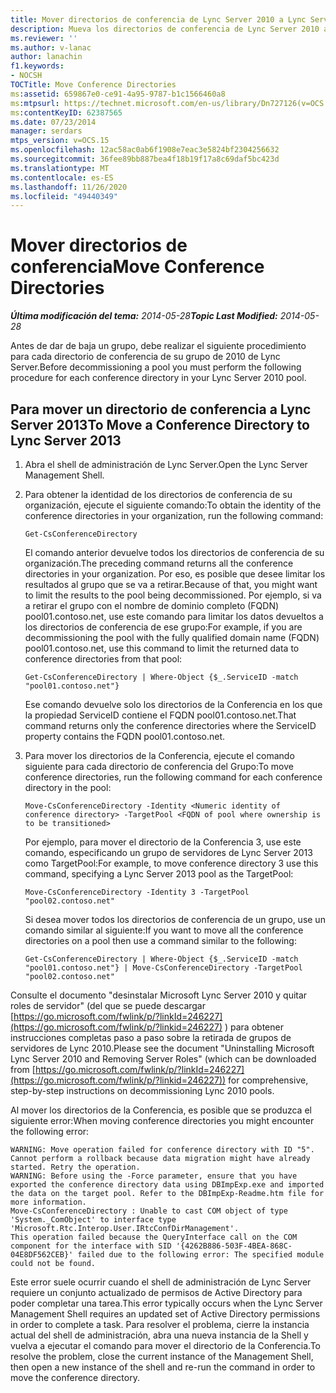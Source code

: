 ```yaml
---
title: Mover directorios de conferencia de Lync Server 2010 a Lync Server 2013
description: Mueva los directorios de conferencia de Lync Server 2010 a Lync Server 2013.
ms.reviewer: ''
ms.author: v-lanac
author: lanachin
f1.keywords:
- NOCSH
TOCTitle: Move Conference Directories
ms:assetid: 659867e0-ce91-4a95-9787-b1c1566460a8
ms:mtpsurl: https://technet.microsoft.com/en-us/library/Dn727126(v=OCS.15)
ms:contentKeyID: 62387565
ms.date: 07/23/2014
manager: serdars
mtps_version: v=OCS.15
ms.openlocfilehash: 12ac58ac0ab6f1908e7eac3e5824bf2304256632
ms.sourcegitcommit: 36fee89bb887bea4f18b19f17a8c69daf5bc423d
ms.translationtype: MT
ms.contentlocale: es-ES
ms.lasthandoff: 11/26/2020
ms.locfileid: "49440349"
---
```

# <a name="move-conference-directories"></a><span data-ttu-id="82af9-103">Mover directorios de conferencia</span><span class="sxs-lookup"><span data-stu-id="82af9-103">Move Conference Directories</span></span>

<div data-xmlns="http://www.w3.org/1999/xhtml">

<div class="topic" data-xmlns="http://www.w3.org/1999/xhtml" data-msxsl="urn:schemas-microsoft-com:xslt" data-cs="https://msdn.microsoft.com/">

<div data-asp="https://msdn2.microsoft.com/asp">



</div>

<div id="mainSection">

<div id="mainBody"><span data-ttu-id="82af9-104">

<span> </span></span><span class="sxs-lookup"><span data-stu-id="82af9-104">

<span> </span></span></span>

<span data-ttu-id="82af9-105">_**Última modificación del tema:** 2014-05-28_</span><span class="sxs-lookup"><span data-stu-id="82af9-105">_**Topic Last Modified:** 2014-05-28_</span></span>

<span data-ttu-id="82af9-106">Antes de dar de baja un grupo, debe realizar el siguiente procedimiento para cada directorio de conferencia de su grupo de 2010 de Lync Server.</span><span class="sxs-lookup"><span data-stu-id="82af9-106">Before decommissioning a pool you must perform the following procedure for each conference directory in your Lync Server 2010 pool.</span></span>

<div>

## <a name="to-move-a-conference-directory-to-lync-server-2013"></a><span data-ttu-id="82af9-107">Para mover un directorio de conferencia a Lync Server 2013</span><span class="sxs-lookup"><span data-stu-id="82af9-107">To Move a Conference Directory to Lync Server 2013</span></span>

1.  <span data-ttu-id="82af9-108">Abra el shell de administración de Lync Server.</span><span class="sxs-lookup"><span data-stu-id="82af9-108">Open the Lync Server Management Shell.</span></span>

2.  <span data-ttu-id="82af9-109">Para obtener la identidad de los directorios de conferencia de su organización, ejecute el siguiente comando:</span><span class="sxs-lookup"><span data-stu-id="82af9-109">To obtain the identity of the conference directories in your organization, run the following command:</span></span>
    
        Get-CsConferenceDirectory
    
    <span data-ttu-id="82af9-110">El comando anterior devuelve todos los directorios de conferencia de su organización.</span><span class="sxs-lookup"><span data-stu-id="82af9-110">The preceding command returns all the conference directories in your organization.</span></span> <span data-ttu-id="82af9-111">Por eso, es posible que desee limitar los resultados al grupo que se va a retirar.</span><span class="sxs-lookup"><span data-stu-id="82af9-111">Because of that, you might want to limit the results to the pool being decommissioned.</span></span> <span data-ttu-id="82af9-112">Por ejemplo, si va a retirar el grupo con el nombre de dominio completo (FQDN) pool01.contoso.net, use este comando para limitar los datos devueltos a los directorios de conferencia de ese grupo:</span><span class="sxs-lookup"><span data-stu-id="82af9-112">For example, if you are decommissioning the pool with the fully qualified domain name (FQDN) pool01.contoso.net, use this command to limit the returned data to conference directories from that pool:</span></span>
    
        Get-CsConferenceDirectory | Where-Object {$_.ServiceID -match "pool01.contoso.net"}
    
    <span data-ttu-id="82af9-113">Ese comando devuelve solo los directorios de la Conferencia en los que la propiedad ServiceID contiene el FQDN pool01.contoso.net.</span><span class="sxs-lookup"><span data-stu-id="82af9-113">That command returns only the conference directories where the ServiceID property contains the FQDN pool01.contoso.net.</span></span>

3.  <span data-ttu-id="82af9-114">Para mover los directorios de la Conferencia, ejecute el comando siguiente para cada directorio de conferencia del Grupo:</span><span class="sxs-lookup"><span data-stu-id="82af9-114">To move conference directories, run the following command for each conference directory in the pool:</span></span>
    
        Move-CsConferenceDirectory -Identity <Numeric identity of conference directory> -TargetPool <FQDN of pool where ownership is to be transitioned>
    
    <span data-ttu-id="82af9-115">Por ejemplo, para mover el directorio de la Conferencia 3, use este comando, especificando un grupo de servidores de Lync Server 2013 como TargetPool:</span><span class="sxs-lookup"><span data-stu-id="82af9-115">For example, to move conference directory 3 use this command, specifying a Lync Server 2013 pool as the TargetPool:</span></span>
    
        Move-CsConferenceDirectory -Identity 3 -TargetPool "pool02.contoso.net"
    
    <span data-ttu-id="82af9-116">Si desea mover todos los directorios de conferencia de un grupo, use un comando similar al siguiente:</span><span class="sxs-lookup"><span data-stu-id="82af9-116">If you want to move all the conference directories on a pool then use a command similar to the following:</span></span>
    
        Get-CsConferenceDirectory | Where-Object {$_.ServiceID -match "pool01.contoso.net"} | Move-CsConferenceDirectory -TargetPool "pool02.contoso.net"

<span data-ttu-id="82af9-117">Consulte el documento "desinstalar Microsoft Lync Server 2010 y quitar roles de servidor" (del que se puede descargar [https://go.microsoft.com/fwlink/p/?linkId=246227](https://go.microsoft.com/fwlink/p/?linkid=246227) ) para obtener instrucciones completas paso a paso sobre la retirada de grupos de servidores de Lync 2010.</span><span class="sxs-lookup"><span data-stu-id="82af9-117">Please see the document "Uninstalling Microsoft Lync Server 2010 and Removing Server Roles" (which can be downloaded from [https://go.microsoft.com/fwlink/p/?linkId=246227](https://go.microsoft.com/fwlink/p/?linkid=246227)) for comprehensive, step-by-step instructions on decommissioning Lync 2010 pools.</span></span>

<span data-ttu-id="82af9-118">Al mover los directorios de la Conferencia, es posible que se produzca el siguiente error:</span><span class="sxs-lookup"><span data-stu-id="82af9-118">When moving conference directories you might encounter the following error:</span></span>

    WARNING: Move operation failed for conference directory with ID "5". Cannot perform a rollback because data migration might have already started. Retry the operation.
    WARNING: Before using the -Force parameter, ensure that you have exported the conference directory data using DBImpExp.exe and imported the data on the target pool. Refer to the DBImpExp-Readme.htm file for more information.
    Move-CsConferenceDirectory : Unable to cast COM object of type 'System._ComObject' to interface type 'Microsoft.Rtc.Interop.User.IRtcConfDirManagement'. 
    This operation failed because the QueryInterface call on the COM component for the interface with SID '{4262B886-503F-4BEA-868C-04E8DF562CEB}' failed due to the following error: The specified module could not be found.

<span data-ttu-id="82af9-119">Este error suele ocurrir cuando el shell de administración de Lync Server requiere un conjunto actualizado de permisos de Active Directory para poder completar una tarea.</span><span class="sxs-lookup"><span data-stu-id="82af9-119">This error typically occurs when the Lync Server Management Shell requires an updated set of Active Directory permissions in order to complete a task.</span></span> <span data-ttu-id="82af9-120">Para resolver el problema, cierre la instancia actual del shell de administración, abra una nueva instancia de la Shell y vuelva a ejecutar el comando para mover el directorio de la Conferencia.</span><span class="sxs-lookup"><span data-stu-id="82af9-120">To resolve the problem, close the current instance of the Management Shell, then open a new instance of the shell and re-run the command in order to move the conference directory.</span></span>

<span data-ttu-id="82af9-121"></div>

</div>

<span> </span>

</div>

</div>

</span><span class="sxs-lookup"><span data-stu-id="82af9-121"></div>

</div>

<span> </span>

</div>

</div>

</span></span></div>

